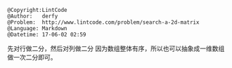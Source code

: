 ```
@Copyright:LintCode
@Author:   derfy
@Problem:  http://www.lintcode.com/problem/search-a-2d-matrix
@Language: Markdown
@Datetime: 17-06-02 02:59
```

先对行做二分，然后对列做二分
因为数组整体有序，所以也可以抽象成一维数组做一次二分即可。